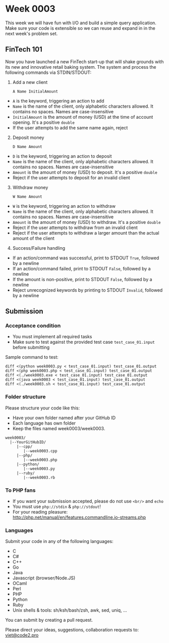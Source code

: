 # Week 0003

This week we will have fun with I/O and build a simple query application. Make sure your code is extensible so we can reuse and expand in in the next week's problem set.

## FinTech 101

Now you have launched a new FinTech start-up that will shake grounds with its new and innovative retail baking system. The system and process the following commands via STDIN/STDOUT:

1. Add a new client

    ```
    A Name InitialAmount
    ```

 * `A` is the keyword, triggering an action to add
 * `Name` is the name of the client, only alphabetic characters allowed. It contains no spaces. Names are case-insensitive
 * `InitialAmount` is the amount of money (USD) at the time of account opening. It's a positive `double`
 * If the user attempts to add the same name again, reject

2. Deposit money

    ```
    D Name Amount
    ```

 * `D` is the keyword, triggering an action to deposit
 * `Name` is the name of the client, only alphabetic characters allowed. It contains no spaces. Names are case-insensitive
 * `Amount` is the amount of money (USD) to deposit. It's a positive `double`
 * Reject if the user attempts to deposit for an invalid client

3. Withdraw money

    ```
    W Name Amount
    ```

 * `W` is the keyword, triggering an action to withdraw
 * `Name` is the name of the client, only alphabetic characters allowed. It contains no spaces. Names are case-insensitive
 * `Amount` is the amount of money (USD) to withdraw. It's a positive `double`
 * Reject if the user attempts to withdraw from an invalid client
 * Reject if the user attempts to withdraw a larger amount than the actual amount of the client

4. Success/Failure handling

 * If an action/command was successful, print to STDOUT `True`, followed by a newline
 * If an action/command failed, print to STDOUT `False`, followed by a newline
 * If the amount is non-positive, print to STDOUT `False`, followed by a newline
 * Reject unrecognized keywords by printing to STDOUT `Invalid`, followed by a newline

## Submission

### Acceptance condition

* You must implement all required tasks
* Make sure to test against the provided test case `test_case_01.input` before submitting

Sample command to test:

```
diff <(python week0003.py < test_case_01.input) test_case_01.output
diff <(php week0003.php < test_case_01.input) test_case_01.output
diff <(./week0003.exe < test_case_01.input) test_case_01.output
diff <(java week0003 < test_case_01.input) test_case_01.output
diff <(./week0003.sh < test_case_01.input) test_case_01.output
```

### Folder structure

Please structure your code like this:

* Have your own folder named after your GitHub ID
* Each language has own folder
* Keep the files named week0003/week0003.<language>

```
week0003/
  |--YourGitHubID/
     |--cpp/
        |--week0003.cpp
     |--php/
        |--week0003.php
     |--python/
        |--week0003.py
     |--ruby/
        |--week0003.rb
```

### To PHP fans

* If you want your submission accepted, please do not use `<br/>` and `echo`
* You must use `php://stdin` & `php://stdout`!
* For your reading pleasure: http://php.net/manual/en/features.commandline.io-streams.php

### Languages

Submit your code in any of the following languages:

* C
* C#
* C++
* Go
* Java
* Javascript (browser/Node.JS)
* OCaml
* Perl
* PHP
* Python
* Ruby
* Unix shells & tools: sh/ksh/bash/zsh, awk, sed, uniq, ...

You can submit by creating a pull request.

Please direct your ideas, suggestions, collaboration requests to: viet@code2.pro
